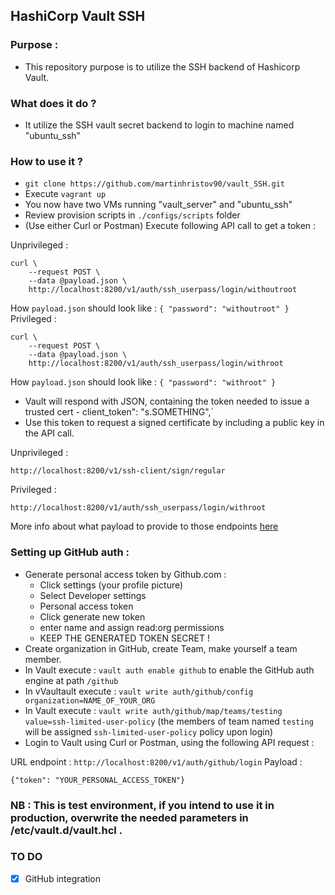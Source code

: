 ## HashiCorp Vault SSH

### Purpose :

- This repository purpose is to utilize the SSH backend of Hashicorp Vault.

### What does it do ?

- It utilize the SSH vault secret backend to login to machine named "ubuntu_ssh"

### How to use it ?

- `git clone https://github.com/martinhristov90/vault_SSH.git`
- Execute `vagrant up`
- You now have two VMs running "vault_server" and "ubuntu_ssh"
- Review provision scripts in `./configs/scripts` folder
- (Use either Curl or Postman) Execute following API call to get a token :

Unprivileged :
```
curl \
    --request POST \
    --data @payload.json \
    http://localhost:8200/v1/auth/ssh_userpass/login/withoutroot
```

How `payload.json` should look like :
    ```
    {
    "password": "withoutroot"
    }
    ```
Privileged :
```
curl \
    --request POST \
    --data @payload.json \
    http://localhost:8200/v1/auth/ssh_userpass/login/withroot
```

How `payload.json` should look like :
    ```
    {
    "password": "withroot"
    }
    ```
- Vault will respond with JSON, containing the token needed to issue a trusted cert - client_token": "s.SOMETHING",`
- Use this token to request a signed certificate by including a public key in the API call.

Unprivileged :
```
http://localhost:8200/v1/ssh-client/sign/regular
```
Privileged :
```
http://localhost:8200/v1/auth/ssh_userpass/login/withroot
```
More info about what payload to provide to those endpoints [here](https://www.vaultproject.io/api/secret/ssh/index.html#sign-ssh-key)

### Setting up GitHub auth :

- Generate personal access token by Github.com :
    - Click settings (your profile picture)
    - Select Developer settings
    - Personal access token
    - Click generate new token
    - enter name and assign read:org permissions
    - KEEP THE GENERATED TOKEN SECRET !
- Create organization in GitHub, create Team, make yourself a team member.
- In Vault execute : `vault auth enable github` to enable the GitHub auth engine at path `/github`
- In vVaultault execute : `vault write auth/github/config organization=NAME_OF_YOUR_ORG` 
- In Vault execute : `vault write auth/github/map/teams/testing value=ssh-limited-user-policy` (the members of team named `testing` will be assigned `ssh-limited-user-policy` policy upon login)
- Login to Vault using Curl or Postman, using the following API request :

URL endpoint : `http://localhost:8200/v1/auth/github/login`
Payload :
```
{"token": "YOUR_PERSONAL_ACCESS_TOKEN"}
```

### NB : This is test environment, if you intend to use it in production, overwrite the needed parameters in /etc/vault.d/vault.hcl . 

### TO DO

- [x] GitHub integration